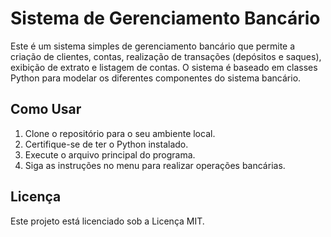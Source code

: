 # Sistema de Gerenciamento Bancário

Este é um sistema simples de gerenciamento bancário que permite a criação de clientes, contas, realização de transações (depósitos e saques), exibição de extrato e listagem de contas. O sistema é baseado em classes Python para modelar os diferentes componentes do sistema bancário.



## Como Usar

1. Clone o repositório para o seu ambiente local.
2. Certifique-se de ter o Python instalado.
3. Execute o arquivo principal do programa.
4. Siga as instruções no menu para realizar operações bancárias.

## Licença

Este projeto está licenciado sob a Licença MIT.

